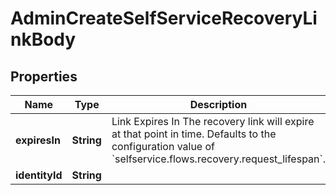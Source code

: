 

# AdminCreateSelfServiceRecoveryLinkBody


## Properties

| Name | Type | Description | Notes |
|------------ | ------------- | ------------- | -------------|
|**expiresIn** | **String** | Link Expires In  The recovery link will expire at that point in time. Defaults to the configuration value of &#x60;selfservice.flows.recovery.request_lifespan&#x60;. |  [optional] |
|**identityId** | **String** |  |  |



